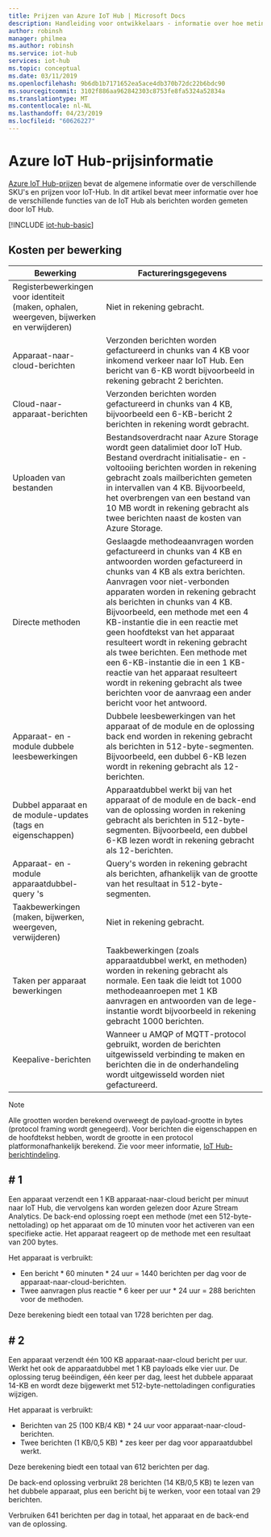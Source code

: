 ```yaml
---
title: Prijzen van Azure IoT Hub | Microsoft Docs
description: Handleiding voor ontwikkelaars - informatie over hoe metingen en prijzen werkt met IoT Hub, met inbegrip van voorbeelden gewerkt.
author: robinsh
manager: philmea
ms.author: robinsh
ms.service: iot-hub
services: iot-hub
ms.topic: conceptual
ms.date: 03/11/2019
ms.openlocfilehash: 9b6db1b7171652ea5ace4db370b72dc22b6bdc90
ms.sourcegitcommit: 3102f886aa962842303c8753fe8fa5324a52834a
ms.translationtype: MT
ms.contentlocale: nl-NL
ms.lasthandoff: 04/23/2019
ms.locfileid: "60626227"
---
```

# <a name="azure-iot-hub-pricing-information"></a>Azure IoT Hub-prijsinformatie

[Azure IoT Hub-prijzen](https://azure.microsoft.com/pricing/details/iot-hub) bevat de algemene informatie over de verschillende SKU's en prijzen voor IoT-Hub. In dit artikel bevat meer informatie over hoe de verschillende functies van de IoT Hub als berichten worden gemeten door IoT Hub.

[!INCLUDE [iot-hub-basic](../../includes/iot-hub-basic-partial.md)]

## <a name="charges-per-operation"></a>Kosten per bewerking

| Bewerking | Factureringsgegevens | 
| --------- | ------------------- |
| Registerbewerkingen voor identiteit <br/> (maken, ophalen, weergeven, bijwerken en verwijderen) | Niet in rekening gebracht. |
| Apparaat-naar-cloud-berichten | Verzonden berichten worden gefactureerd in chunks van 4 KB voor inkomend verkeer naar IoT Hub. Een bericht van 6-KB wordt bijvoorbeeld in rekening gebracht 2 berichten. |
| Cloud-naar-apparaat-berichten | Verzonden berichten worden gefactureerd in chunks van 4 KB, bijvoorbeeld een 6-KB-bericht 2 berichten in rekening wordt gebracht. |
| Uploaden van bestanden | Bestandsoverdracht naar Azure Storage wordt geen datalimiet door IoT Hub. Bestand overdracht initialisatie- en -voltooiing berichten worden in rekening gebracht zoals mailberichten gemeten in intervallen van 4 KB. Bijvoorbeeld, het overbrengen van een bestand van 10 MB wordt in rekening gebracht als twee berichten naast de kosten van Azure Storage. |
| Directe methoden | Geslaagde methodeaanvragen worden gefactureerd in chunks van 4 KB en antwoorden worden gefactureerd in chunks van 4 KB als extra berichten. Aanvragen voor niet-verbonden apparaten worden in rekening gebracht als berichten in chunks van 4 KB. Bijvoorbeeld, een methode met een 4 KB-instantie die in een reactie met geen hoofdtekst van het apparaat resulteert wordt in rekening gebracht als twee berichten. Een methode met een 6-KB-instantie die in een 1 KB-reactie van het apparaat resulteert wordt in rekening gebracht als twee berichten voor de aanvraag een ander bericht voor het antwoord. |
| Apparaat- en -module dubbele leesbewerkingen | Dubbele leesbewerkingen van het apparaat of de module en de oplossing back end worden in rekening gebracht als berichten in 512-byte-segmenten. Bijvoorbeeld, een dubbel 6-KB lezen wordt in rekening gebracht als 12-berichten. |
| Dubbel apparaat en de module-updates (tags en eigenschappen) | Apparaatdubbel werkt bij van het apparaat of de module en de back-end van de oplossing worden in rekening gebracht als berichten in 512-byte-segmenten. Bijvoorbeeld, een dubbel 6-KB lezen wordt in rekening gebracht als 12-berichten. |
| Apparaat- en -module apparaatdubbel-query 's | Query's worden in rekening gebracht als berichten, afhankelijk van de grootte van het resultaat in 512-byte-segmenten. |
| Taakbewerkingen <br/> (maken, bijwerken, weergeven, verwijderen) | Niet in rekening gebracht. |
| Taken per apparaat bewerkingen | Taakbewerkingen (zoals apparaatdubbel werkt, en methoden) worden in rekening gebracht als normale. Een taak die leidt tot 1000 methodeaanroepen met 1 KB aanvragen en antwoorden van de lege-instantie wordt bijvoorbeeld in rekening gebracht 1000 berichten. |
| Keepalive-berichten | Wanneer u AMQP of MQTT-protocol gebruikt, worden de berichten uitgewisseld verbinding te maken en berichten die in de onderhandeling wordt uitgewisseld worden niet gefactureerd. |

> [!NOTE]
> Alle grootten worden berekend overweegt de payload-grootte in bytes (protocol framing wordt genegeerd). Voor berichten die eigenschappen en de hoofdtekst hebben, wordt de grootte in een protocol platformonafhankelijk berekend. Zie voor meer informatie, [IoT Hub-berichtindeling](iot-hub-devguide-messages-construct.md).

## <a name="example-1"></a># 1

Een apparaat verzendt een 1 KB apparaat-naar-cloud bericht per minuut naar IoT Hub, die vervolgens kan worden gelezen door Azure Stream Analytics. De back-end oplossing roept een methode (met een 512-byte-nettolading) op het apparaat om de 10 minuten voor het activeren van een specifieke actie. Het apparaat reageert op de methode met een resultaat van 200 bytes.

Het apparaat is verbruikt:

* Een bericht * 60 minuten * 24 uur = 1440 berichten per dag voor de apparaat-naar-cloud-berichten.
* Twee aanvragen plus reactie * 6 keer per uur * 24 uur = 288 berichten voor de methoden.

Deze berekening biedt een totaal van 1728 berichten per dag.

## <a name="example-2"></a># 2

Een apparaat verzendt één 100 KB apparaat-naar-cloud bericht per uur. Werkt het ook de apparaatdubbel met 1 KB payloads elke vier uur. De oplossing terug beëindigen, één keer per dag, leest het dubbele apparaat 14-KB en wordt deze bijgewerkt met 512-byte-nettoladingen configuraties wijzigen.

Het apparaat is verbruikt:

* Berichten van 25 (100 KB/4 KB) * 24 uur voor apparaat-naar-cloud-berichten.
* Twee berichten (1 KB/0,5 KB) * zes keer per dag voor apparaatdubbel werkt.

Deze berekening biedt een totaal van 612 berichten per dag.

De back-end oplossing verbruikt 28 berichten (14 KB/0,5 KB) te lezen van het dubbele apparaat, plus een bericht bij te werken, voor een totaal van 29 berichten.

Verbruiken 641 berichten per dag in totaal, het apparaat en de back-end van de oplossing.
